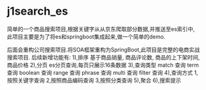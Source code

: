# j1search_es
简单的一个商品搜索项目,根据关键字从从京东爬取部分数据,并推送至es索引中,
此项目主要是为了将es和springboot集成起来,做一个简单的demo.

后面会重构公司搜索项目.将SOA框架重构为SpringBoot,此项目是完整的电商实战搜索项目.
后续新增功能有:
1),排序
  基于商品销量,
  商品评论数,
  商品的上下架时间,
  商品价格
2),分页
  es分页查询,每页只展示16条数据
3),查询类型
 match   查询
 term    查询
 boolean 查询
 range   查询
 phrase  查询
 multi   查询
 filter  查询
4),查询方式
  1,按照关键字查询
  2,按照商品编码查询
  3,按照分类查询
5),聚合
6),搜索提示

 
   
